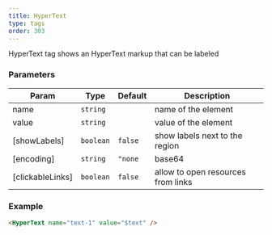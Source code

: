 ```yaml
---
title: HyperText
type: tags
order: 303
---
```


HyperText tag shows an HyperText markup that can be labeled

### Parameters

| Param | Type | Default | Description |
| --- | --- | --- | --- |
| name | <code>string</code> |  | name of the element |
| value | <code>string</code> |  | value of the element |
| [showLabels] | <code>boolean</code> | <code>false</code> | show labels next to the region |
| [encoding] | <code>string</code> | <code>&quot;none|base64|base64unicode&quot;</code> | decode value from encoded string |
| [clickableLinks] | <code>boolean</code> | <code>false</code> | allow to open resources from links |

### Example
```html
<HyperText name="text-1" value="$text" />
```
